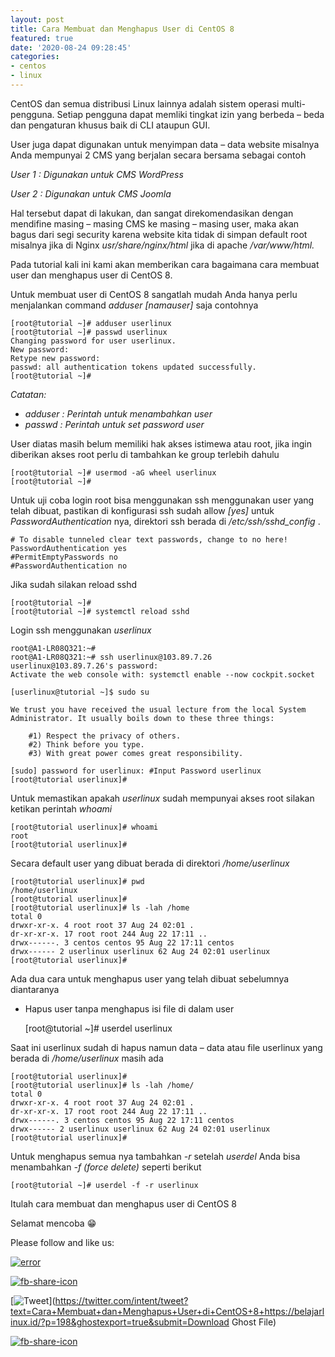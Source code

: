 ```yaml
---
layout: post
title: Cara Membuat dan Menghapus User di CentOS 8
featured: true
date: '2020-08-24 09:28:45'
categories:
- centos
- linux
---
```


CentOS dan semua distribusi Linux lainnya adalah sistem operasi multi-pengguna. Setiap pengguna dapat memliki tingkat izin yang berbeda – beda dan pengaturan khusus baik di CLI ataupun GUI.

User juga dapat digunakan untuk menyimpan data – data website misalnya Anda mempunyai 2 CMS yang berjalan secara bersama sebagai contoh

_User 1 : Digunakan untuk CMS WordPress_

_User 2 : Digunakan untuk CMS Joomla_

Hal tersebut dapat di lakukan, dan sangat direkomendasikan dengan mendifine masing – masing CMS ke masing – masing user, maka akan bagus dari segi security karena website kita tidak di simpan default root misalnya jika di Nginx _usr/share/nginx/html_ jika di apache _/var/www/html._

Pada tutorial kali ini kami akan memberikan cara bagaimana cara membuat user dan menghapus user di CentOS 8.

Untuk membuat user di CentOS 8 sangatlah mudah Anda hanya perlu menjalankan command _adduser [namauser]_ saja contohnya

    [root@tutorial ~]# adduser userlinux
    [root@tutorial ~]# passwd userlinux
    Changing password for user userlinux.
    New password:
    Retype new password:
    passwd: all authentication tokens updated successfully.
    [root@tutorial ~]#

_Catatan:_

- _adduser : Perintah untuk menambahkan user_
- _passwd : Perintah untuk set password user_

User diatas masih belum memiliki hak akses istimewa atau root, jika ingin diberikan akses root perlu di tambahkan ke group terlebih dahulu

    [root@tutorial ~]# usermod -aG wheel userlinux
    [root@tutorial ~]#

Untuk uji coba login root bisa menggunakan ssh menggunakan user yang telah dibuat, pastikan di konfigurasi ssh sudah allow _[yes]_ untuk _PasswordAuthentication_ nya, direktori ssh berada di _/etc/ssh/sshd\_config_ .

    # To disable tunneled clear text passwords, change to no here!
    PasswordAuthentication yes
    #PermitEmptyPasswords no
    #PasswordAuthentication no

Jika sudah silakan reload sshd

    [root@tutorial ~]#
    [root@tutorial ~]# systemctl reload sshd

Login ssh menggunakan _userlinux_

    root@A1-LR08Q321:~#
    root@A1-LR08Q321:~# ssh userlinux@103.89.7.26
    userlinux@103.89.7.26's password:
    Activate the web console with: systemctl enable --now cockpit.socket
    
    [userlinux@tutorial ~]$ sudo su
    
    We trust you have received the usual lecture from the local System
    Administrator. It usually boils down to these three things:
    
        #1) Respect the privacy of others.
        #2) Think before you type.
        #3) With great power comes great responsibility.
    
    [sudo] password for userlinux: #Input Password userlinux
    [root@tutorial userlinux]#

Untuk memastikan apakah _userlinux_ sudah mempunyai akses root silakan ketikan perintah _whoami_

    [root@tutorial userlinux]# whoami
    root
    [root@tutorial userlinux]#

Secara default user yang dibuat berada di direktori _/home/userlinux_

    [root@tutorial userlinux]# pwd
    /home/userlinux
    [root@tutorial userlinux]#
    [root@tutorial userlinux]# ls -lah /home
    total 0
    drwxr-xr-x. 4 root root 37 Aug 24 02:01 .
    dr-xr-xr-x. 17 root root 244 Aug 22 17:11 ..
    drwx------. 3 centos centos 95 Aug 22 17:11 centos
    drwx------ 2 userlinux userlinux 62 Aug 24 02:01 userlinux
    [root@tutorial userlinux]#

Ada dua cara untuk menghapus user yang telah dibuat sebelumnya diantaranya

- Hapus user tanpa menghapus isi file di dalam user 

    [root@tutorial ~]# userdel userlinux

Saat ini userlinux sudah di hapus namun data – data atau file userlinux yang berada di _/home/userlinux_ masih ada

    [root@tutorial userlinux]#
    [root@tutorial userlinux]# ls -lah /home/
    total 0
    drwxr-xr-x. 4 root root 37 Aug 24 02:01 .
    dr-xr-xr-x. 17 root root 244 Aug 22 17:11 ..
    drwx------. 3 centos centos 95 Aug 22 17:11 centos
    drwx------ 2 userlinux userlinux 62 Aug 24 02:01 userlinux
    [root@tutorial userlinux]#

Untuk menghapus semua nya tambahkan _-r_ setelah _userdel_ Anda bisa menambahkan _-f (force delete)_ seperti berikut

    [root@tutorial ~]# userdel -f -r userlinux

Itulah cara membuat dan menghapus user di CentOS 8

Selamat mencoba 😁

Please follow and like us:

[![error](/wp-content/plugins/ultimate-social-media-icons/images/follow_subscribe.png)](https://api.follow.it/widgets/icon/VHc3d1lpVGdwRnE5QnV0eERCNUx5RCtvTTVoUkNYS3NNRmd5eVhlQW9tNXRHS3VTbGh6Y0NybkRJRS8zSGpjRDVZb1ZGMlNTSEpJYUpuZzZqNzdnd3VSN3dwM2VlQTF6ejJEaGV5UGRUbnlEcHFNd3luYTV4ZTZtUGowVWI2Q2x8M2kzdnBEeUIrUk5xOFI5TXZ3cHF3bFNQRkRJSGhUNGdrRFd0TlNtdE1OWT0=/OA==/)

[![fb-share-icon](/wp-content/plugins/ultimate-social-media-icons/images/visit_icons/fbshare_bck.png "Facebook Share")](https://www.facebook.com/sharer/sharer.php?u=https%3A%2F%2Fbelajarlinux.id%2F%3Fp%3D198%26ghostexport%3Dtrue%26submit%3DDownload+Ghost+File)

[![Tweet](/wp-content/plugins/ultimate-social-media-icons/images/visit_icons/en_US_Tweet.svg "Tweet")](https://twitter.com/intent/tweet?text=Cara+Membuat+dan+Menghapus+User+di+CentOS+8+https://belajarlinux.id/?p=198&ghostexport=true&submit=Download Ghost File)

[![fb-share-icon](/wp-content/plugins/ultimate-social-media-icons/images/share_icons/Pinterest_Save/en_US_save.svg "Pin Share")](#)

<!--kg-card-end: html-->